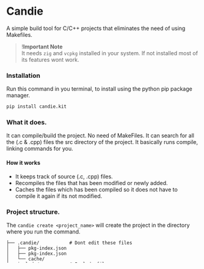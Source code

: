 
# Candie 

A simple build tool for C/C++ projects that eliminates the need of using Makefiles.

> !__Important Note__ <br>
> It needs `zig` and `vcpkg` installed in  your system. If not installed most of its features wont work.


### Installation

Run this command in you terminal, to install using the python pip package manager.

```sh
pip install candie.kit
```

### What it does.

It can compile/build the project. No need of MakeFiles. It can search for all the (.c & .cpp) files the src directory of the project.
It basically runs compile, linking commands for you.

#### How it works
+ It keeps track of source (.c, .cpp) files.
+ Recompiles the files that has been modified or newly added.
+ Caches the files which has been compiled so it does not have to compile it again if its not modified.

### Project structure.

The `candie create <project_name>` will create the project in the directory where you run the command.

```
├── .candie/           # Dont edit these files
│   ├── pkg-index.json
│   ├── pkg-index.json
│   └── cache/ 
├── include/           # Include files
├── lib/               # Libraries
│   └── pkgconfig/
├── debug/
│   ├── lib/           # Debug libraries
│   │   └── pkgconfig/
│   └── bin/           # Debug binary
├── build/             # Release binary
├── src/               # Source files
└── proj-config.toml   # Config file
```

You can create .c and .cpp files in the src directory.

### Make & Run.

You can create an executable for debugging by running the `candie make` command.
Then run that executable by running `candie run` command.

### Packages.

Adding and Removing vcpkg packages is pretty easy.

`candie add <package_name>` add the package.<br>
`candie remove <package_name>` remove the package.

It will just copy the include and lib files of the package from the vcpkg installed directory to the project directory.

### Build.

To build the project for multiple platforms. you can add more targets to the project config file `[Build]` table.

#### Project config file `proj-config.toml` structure

```toml
[project]
name = "myapp"
description = "example description"
version = "0.0.1"

[debug]     # additional flags for debugging
Cflags = [ "-Wall", "-Wextra", "-g",] # compiler flags
Lflags = [ "-Wl,--no-undefined",] # linker flags

[build]     # additional flags for build release
flags = [ "-Wl,--no-undefined",] 

[[build.target]]    # for 64 bit windows machine
arch = "x86_64"
os = "windows"

[[build.target]]    # for 64 bit linux machine
arch = "x86_64"
os = "linux"

[[build.target]]    # for 64 bit ARM mac os
arch = "aarch64"
os = "macos"

[requirements]              # this will be added by build tool you dont have to edit these
[[requirements.package]]    # installed packages will be listed like this
name = "package-name"
description = "package-description"
url = "package-website-url"
version = "package-version"
```


#### ...
